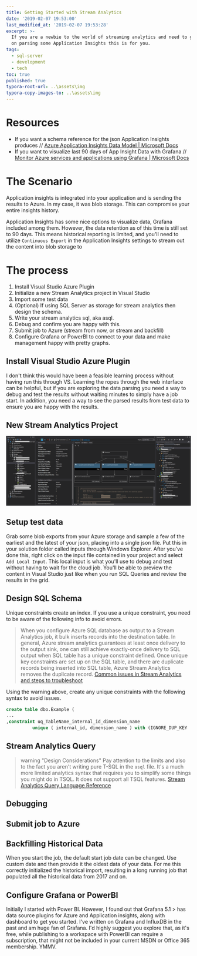```yaml
---
title: Getting Started with Stream Analytics
date: '2019-02-07 19:53:00'
last_modified_at: '2019-02-07 19:53:28'
excerpt: >-
  If you are a newbie to the world of streaming analytics and need to get moving
  on parsing some Application Insights this is for you.
tags:
  - sql-server
  - development
  - tech
toc: true
published: true
typora-root-url: ..\assets\img
typora-copy-images-to: ..\assets\img
---
```

# Resources
- If you want a schema reference for the json Application Insights produces // [Azure Application Insights Data Model | Microsoft Docs
](http://bit.ly/2S3kFlD)
- If you want to visualize last 90 days of App Insight Data with Grafana // [Monitor Azure services and applications using Grafana | Microsoft Docs
](http://bit.ly/2S1Kkv9)

# The Scenario

Application insights is integrated into your application and is sending the results to Azure. In my case, it was blob storage. This can compromise your entire insights history. 

Application Insights has some nice options to visualize data, Grafana included among them. However, the data retention as of this time is still set to 90 days. This means historical reporting is limited, and you'll need to utilize `Continuous Export` in the Application Insights settings to stream out the content into blob storage to 

# The process

1. Install Visual Studio Azure Plugin
2. Initialize a new Stream Analytics project in Visual Studio
3. Import some test data
4. (Optional) If using SQL Server as storage for stream analytics then design the schema.
5. Write your stream analytics sql, aka asql.
6. Debug and confirm you are happy with this. 
7. Submit job to Azure (stream from now, or stream and backfill)
8. Configure Grafana or PowerBI to connect to your data and make management happy with pretty graphs.

## Install Visual Studio Azure Plugin

I don't think this would have been a feasible learning process without having run this through VS. Learning the ropes through the web interface can be helpful, but if you are exploring the data parsing you need a way to debug and test the results without waiting minutes to simply have a job start. In addition, you need a way to see the parsed results from test data to ensure you are happy with the results. 

## New Stream Analytics Project

![stream analytics project](/assets/img/2019-02-08_18-04-50-stream-analytics-project.png "Stream Analytics In Visual Studio 2017")

## Setup test data

Grab some blob exports from your Azure storage and sample a few of the earliest and the latest of your json, placing into a single json file. Put this in your solution folder called inputs through Windows Explorer. After you've done this, right click on the input file contained in your project and select `Add Local Input`. This local input is what you'll use to debug and test without having to wait for the cloud job. You'll be able to preview the content in Visual Studio just like when you run SQL Queries and review the results in the grid. 

## Design SQL Schema

Unique constraints create an index. If you use a unique constraint, you need to be aware of the following info to avoid errors. 

> When you configure Azure SQL database as output to a Stream Analytics job, it bulk inserts records into the destination table. In general, Azure stream analytics guarantees at least once delivery to the output sink, one can still achieve exactly-once delivery to SQL output when SQL table has a unique constraint defined.
Once unique key constraints are set up on the SQL table, and there are duplicate records being inserted into SQL table, Azure Stream Analytics removes the duplicate record.
[Common issues in Stream Analytics and steps to troubleshoot
](http://bit.ly/2Bugzh0) 

Using the warning above, create any unique constraints with the following syntax to avoid issues.

```sql
create table dbo.Example (
...
,constraint uq_TableName_internal_id_dimension_name
          unique ( internal_id, dimension_name ) with (IGNORE_DUP_KEY  = on)
```



## Stream Analytics Query

> warning "Design Considerations"
> Pay attention to the limits and also to the fact you aren't writing pure T-SQL in the `asql` file. It's a much more limited analytics syntax that requires you to simplify some things you might do in TSQL. It does not support all TSQL features. [Stream Analytics Query Language Reference](https://docs.microsoft.com/en-us/stream-analytics-query/stream-analytics-query-language-reference)

## Debugging

## Submit job to Azure

## Backfilling Historical Data

When you start the job, the default start job date can be changed. Use custom date and then provide it the oldest data of your data. For me this correctly initialized the historical import, resulting in a long running job that populated all the historical data from 2017 and on.

## Configure Grafana or PowerBI

Initially I started with Power BI. However, I found out that Grafana 5.1 > has data source plugins for Azure and Application insights, along with dashboard to get you started. I've written on Grafana and InfluxDB in the past and am huge fan of Grafana. I'd highly suggest you explore that, as it's free, while publishing to a workspace with PowerBI can require a subscription, that might not be included in your current MSDN or Office 365 membership. YMMV.
